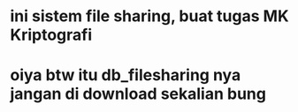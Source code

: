 # ini sistem file sharing, buat tugas MK Kriptografi
# oiya btw itu db_filesharing nya jangan di download sekalian bung


